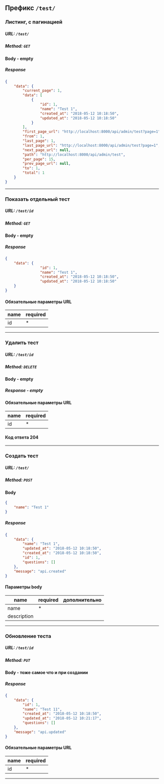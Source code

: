 
## Префикс `/test/`

### Листинг, с пагинацией

##### URL: `/test/`
##### Method: `GET`

#### Body - empty

##### Response
```json
{
    "data": {
        "current_page": 1,
        "data": [
            {
                "id": 1,
                "name": "Test 1",
                "created_at": "2018-05-12 10:18:50",
                "updated_at": "2018-05-12 10:18:50"
            }
        ],
        "first_page_url": "http://localhost:8000/api/admin/test?page=1",
        "from": 1,
        "last_page": 1,
        "last_page_url": "http://localhost:8000/api/admin/test?page=1",
        "next_page_url": null,
        "path": "http://localhost:8000/api/admin/test",
        "per_page": 15,
        "prev_page_url": null,
        "to": 1,
        "total": 1
    }
}
```

---


### Показать отдельный тест

##### URL: `/test/id`
##### Method: `GET`

#### Body - empty

##### Response
```json
{
    "data": {
                "id": 1,
                "name": "Test 1",
                "created_at": "2018-05-12 10:18:50",
                "updated_at": "2018-05-12 10:18:50"
    }
}
```
#### Обязательные параметры URL
| name | required 
|---|---|
| id  | * 


---

### Удалить тест

##### URL: `/test/id`
##### Method: `DELETE`

#### Body - empty

##### Response - empty

#### Обязательные параметры URL
| name | required 
|---|---|
| id  | * 

#### Код ответа 204

___

### Создать тест

##### URL: `/test/`
##### Method: `POST`

#### Body
```json
{
	"name": "Test 1"
}
```

##### Response
```json
{
    "data": {
        "name": "Test 1",
        "updated_at": "2018-05-12 10:18:50",
        "created_at": "2018-05-12 10:18:50",
        "id": 1,
        "questions": []
    },
    "message": "api.created"
}
```
#### Параметры body
| name | required | дополнительно
|---|---|---|
| name  | *  | |
| description  |  | |




---

### Обновление теста

##### URL: `/test/id`
##### Method: `PUT`

#### Body - тоже самое что и при создании

##### Response
```json
{
    "data": {
        "id": 1,
        "name": "Test 11",
        "created_at": "2018-05-12 10:18:50",
        "updated_at": "2018-05-12 10:21:17",
        "questions": []
    },
    "message": "api.updated"
}
```
#### Обязательные параметры URL
| name | required 
|---|---|
| id  | * 


---